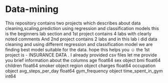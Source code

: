 # Data-mining
This repository contains two projects which describes about data cleaning,scaling,prediction using regression and classification models
this is the beginners lab section and 1st project contains 4 labs with clearly noted comments
And 2nd project contains 2 labs and in this lab i did data cleaning and  using different regression and classification model we are finding best model suitable for the data.
hope this helps you ☺️ 
the 1st project is - INSURANCE DATA . I already provided csv files let me provide you brief information about the columns
age                  float64
sex                   object
bmi                  float64
children             float64
smoker                object
region                object
charges              float64
occupation            object
avg_steps_per_day    float64
gym_frequency         object
time_spent_in_gym      int64
